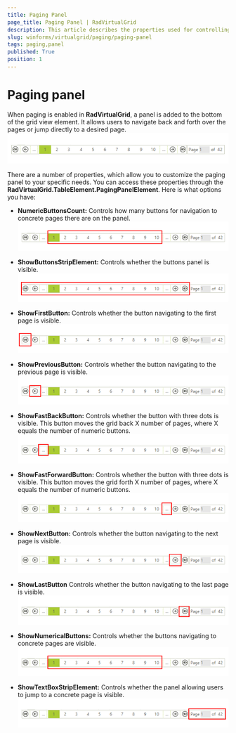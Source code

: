 ```yaml
---
title: Paging Panel
page_title: Paging Panel | RadVirtualGrid
description: This article describes the properties used for controlling the layout of the paging panel.
slug: winforms/virtualgrid/paging/paging-panel
tags: paging,panel
published: True
position: 1
---
```


# Paging panel


When paging is enabled in __RadVirtualGrid__, a panel is added to the bottom of the grid view element. It allows users to navigate back and forth over the pages or jump directly to a desired page.<br>![gridview-paging-panel 001](images/gridview-paging-panel001.png)

There are a number of properties, which allow you to customize the paging panel to your specific needs. You can access these properties through the __RadVirtualGrid.TableElement.PagingPanelElement__. Here is what options you have:

* __NumericButtonsCount:__ Controls how many buttons for navigation to concrete pages there are on the panel.<br>![gridview-paging-panel 002](images/gridview-paging-panel002.png)

* __ShowButtonsStripElement:__ Controls whether the buttons panel is visible.<br>![gridview-paging-panel 003](images/gridview-paging-panel003.png)

* __ShowFirstButton:__ Controls whether the button navigating to the first page is visible.<br>![gridview-paging-panel 006](images/gridview-paging-panel006.png)

* __ShowPreviousButton:__ Controls whether the button navigating to the previous page is visible.<br>![gridview-paging-panel 009](images/gridview-paging-panel009.png)

* __ShowFastBackButton:__ Controls whether the button with three dots is visible. This button moves the grid back X number of pages, where X equals the number of numeric buttons.<br>![gridview-paging-panel 004](images/gridview-paging-panel004.png)

* __ShowFastForwardButton:__ Controls whether the button with three dots is visible. This button moves the grid forth X number of pages, where X equals the number of numeric buttons.<br>![gridview-paging-panel 005](images/gridview-paging-panel005.png)

* __ShowNextButton:__ Controls whether the button navigating to the next page is visible.<br>![gridview-paging-panel 008](images/gridview-paging-panel008.png)

* __ShowLastButton__ Controls whether the button navigating to the last page is visible.<br>![gridview-paging-panel 007](images/gridview-paging-panel007.png)

* __ShowNumericalButtons:__ Controls whether the buttons navigating to concrete pages are visible.<br>![gridview-paging-panel 002](images/gridview-paging-panel002.png)

* __ShowTextBoxStripElement:__ Controls whether the panel allowing users to jump to a concrete page is visible.<br>![gridview-paging-panel 010](images/gridview-paging-panel010.png)
